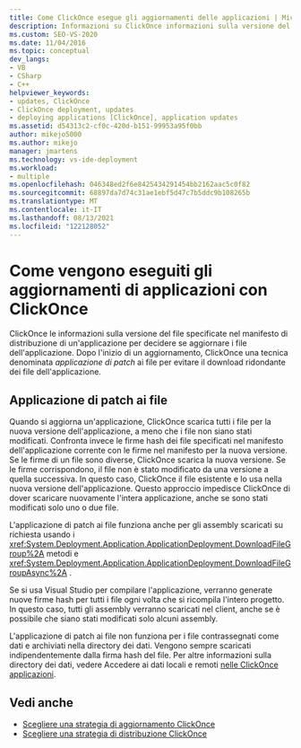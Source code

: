 ```yaml
---
title: Come ClickOnce esegue gli aggiornamenti delle applicazioni | Microsoft Docs
description: Informazioni su ClickOnce informazioni sulla versione del file per decidere se aggiornare l'applicazione. ClickOnce l'applicazione di patch ai file per evitare ridondanza durante il download.
ms.custom: SEO-VS-2020
ms.date: 11/04/2016
ms.topic: conceptual
dev_langs:
- VB
- CSharp
- C++
helpviewer_keywords:
- updates, ClickOnce
- ClickOnce deployment, updates
- deploying applications [ClickOnce], application updates
ms.assetid: d54313c2-cf0c-420d-b151-99953a95f0bb
author: mikejo5000
ms.author: mikejo
manager: jmartens
ms.technology: vs-ide-deployment
ms.workload:
- multiple
ms.openlocfilehash: 046348ed2f6e8425434291454bb2162aac5c0f82
ms.sourcegitcommit: 68897da7d74c31ae1ebf5d47c7b5ddc9b108265b
ms.translationtype: MT
ms.contentlocale: it-IT
ms.lasthandoff: 08/13/2021
ms.locfileid: "122128052"
---
```

# <a name="how-clickonce-performs-application-updates"></a>Come vengono eseguiti gli aggiornamenti di applicazioni con ClickOnce
ClickOnce le informazioni sulla versione del file specificate nel manifesto di distribuzione di un'applicazione per decidere se aggiornare i file dell'applicazione. Dopo l'inizio di un aggiornamento, ClickOnce una tecnica denominata *applicazione di patch* ai file per evitare il download ridondante dei file dell'applicazione.

## <a name="file-patching"></a>Applicazione di patch ai file
 Quando si aggiorna un'applicazione, ClickOnce scarica tutti i file per la nuova versione dell'applicazione, a meno che i file non siano stati modificati. Confronta invece le firme hash dei file specificati nel manifesto dell'applicazione corrente con le firme nel manifesto per la nuova versione. Se le firme di un file sono diverse, ClickOnce scarica la nuova versione. Se le firme corrispondono, il file non è stato modificato da una versione a quella successiva. In questo caso, ClickOnce il file esistente e lo usa nella nuova versione dell'applicazione. Questo approccio impedisce ClickOnce di dover scaricare nuovamente l'intera applicazione, anche se sono stati modificati solo uno o due file.

 L'applicazione di patch ai file funziona anche per gli assembly scaricati su richiesta usando i <xref:System.Deployment.Application.ApplicationDeployment.DownloadFileGroup%2A> metodi e <xref:System.Deployment.Application.ApplicationDeployment.DownloadFileGroupAsync%2A> .

 Se si usa Visual Studio per compilare l'applicazione, verranno generate nuove firme hash per tutti i file ogni volta che si ricompila l'intero progetto. In questo caso, tutti gli assembly verranno scaricati nel client, anche se è possibile che siano stati modificati solo alcuni assembly.

 L'applicazione di patch ai file non funziona per i file contrassegnati come dati e archiviati nella directory dei dati. Vengono sempre scaricati indipendentemente dalla firma hash del file. Per altre informazioni sulla directory dei dati, vedere Accedere ai dati locali e remoti [nelle ClickOnce applicazioni](../deployment/accessing-local-and-remote-data-in-clickonce-applications.md).

## <a name="see-also"></a>Vedi anche
- [Scegliere una strategia di aggiornamento ClickOnce](../deployment/choosing-a-clickonce-update-strategy.md)
- [Scegliere una strategia di distribuzione ClickOnce](../deployment/choosing-a-clickonce-deployment-strategy.md)